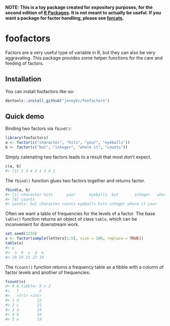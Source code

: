 
 <!-- README.md is generated from README.Rmd. Please edit that file -->

 **NOTE: This is a toy package created for expository purposes, for the
 second edition of [R Packages](https://r-pkgs.org). It is not meant to
 actually be useful. If you want a package for factor handling, please
 see [forcats](https://forcats.tidyverse.org).**

 # foofactors

 <!-- badges: start -->

 <!-- badges: end -->

 Factors are a very useful type of variable in R, but they can also be
 very aggravating. This package provides some helper functions for the
 care and feeding of factors.

 ## Installation

 You can install foofactors like so:

 ``` r
 devtools::install_github("jennybc/foofactors")
 ```

 ## Quick demo

 Binding two factors via `fbind()`:

 ``` r
 library(foofactors)
 a <- factor(c("character", "hits", "your", "eyeballs"))
 b <- factor(c("but", "integer", "where it", "counts"))
 ```

 Simply catenating two factors leads to a result that most don’t expect.

 ``` r
 c(a, b)
 #> [1] 1 3 4 2 1 3 4 2
 ```

 The `fbind()` function glues two factors together and returns factor.

 ``` r
 fbind(a, b)
 #> [1] character hits      your      eyeballs  but       integer   where it 
 #> [8] counts   
 #> Levels: but character counts eyeballs hits integer where it your
 ```

 Often we want a table of frequencies for the levels of a factor. The
 base `table()` function returns an object of class `table`, which can be
 inconvenient for downstream work.

 ``` r
 set.seed(1234)
 x <- factor(sample(letters[1:5], size = 100, replace = TRUE))
 table(x)
 #> x
 #>  a  b  c  d  e 
 #> 19 19 21 22 19
 ```

 The `fcount()` function returns a frequency table as a tibble with a
 column of factor levels and another of frequencies:

 ``` r
 fcount(x)
 #> # A tibble: 5 x 2
 #>   f         n
 #>   <fct> <int>
 #> 1 d        22
 #> 2 c        21
 #> 3 a        19
 #> 4 b        19
 #> 5 e        19
 ```
 
 
